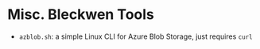 # Misc. Bleckwen Tools

* `azblob.sh`: a simple Linux CLI for Azure Blob Storage, just requires `curl`

